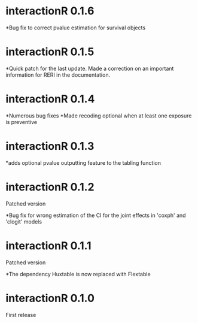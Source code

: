 interactionR 0.1.6
==================

*Bug fix to correct pvalue estimation for survival objects 

interactionR 0.1.5
==================

*Quick patch for the last update. Made a correction on an important information for RERI in the documentation.

interactionR 0.1.4
==================

*Numerous bug fixes
*Made recoding optional when at least one exposure is preventive

interactionR 0.1.3
==================

*adds optional pvalue outputting feature to the tabling function

interactionR 0.1.2
==================
Patched version

*Bug fix for wrong estimation of the CI for the joint effects in 'coxph' and 'clogit' models

interactionR 0.1.1
==================
Patched version

*The dependency Huxtable is now replaced with Flextable


interactionR 0.1.0
==================

First release
